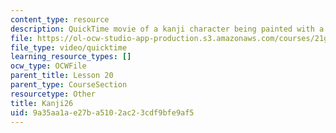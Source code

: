 ```yaml
---
content_type: resource
description: QuickTime movie of a kanji character being painted with a brush.
file: https://ol-ocw-studio-app-production.s3.amazonaws.com/courses/21g-504-japanese-iv-spring-2009/9a35aa1ae27ba5102ac23cdf9bfe9af5_Kanji26.mov
file_type: video/quicktime
learning_resource_types: []
ocw_type: OCWFile
parent_title: Lesson 20
parent_type: CourseSection
resourcetype: Other
title: Kanji26
uid: 9a35aa1a-e27b-a510-2ac2-3cdf9bfe9af5
---
```

